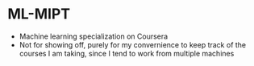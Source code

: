 # ML-MIPT
- Machine learning specialization on Coursera
- Not for showing off, purely for my convernience to keep track of the courses I am taking, since I tend to work from multiple machines 
